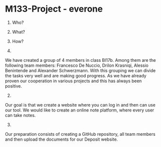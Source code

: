 # M133-Project - everone

1. Who?
2. What?
3. How?

1.
We have created a group of 4 members in class BI17b. Among them are the following team members: 
Francesco De Nuccio, Drilon Krasniqi, Alessio Benintende and Alexander Schwerzmann. 
With this grouping we can divide the tasks very well and are making good progress. 
As we have already proven our cooperation in various projects and this has always been positive.

2.
Our goal is that we create a website where you can log in and
then can use our tool. We would like to create an online note platform, where
every user can take notes.

3.
Our preparation consists of creating a GitHub repository, all
team members and then upload the documents for our
Deposit website.